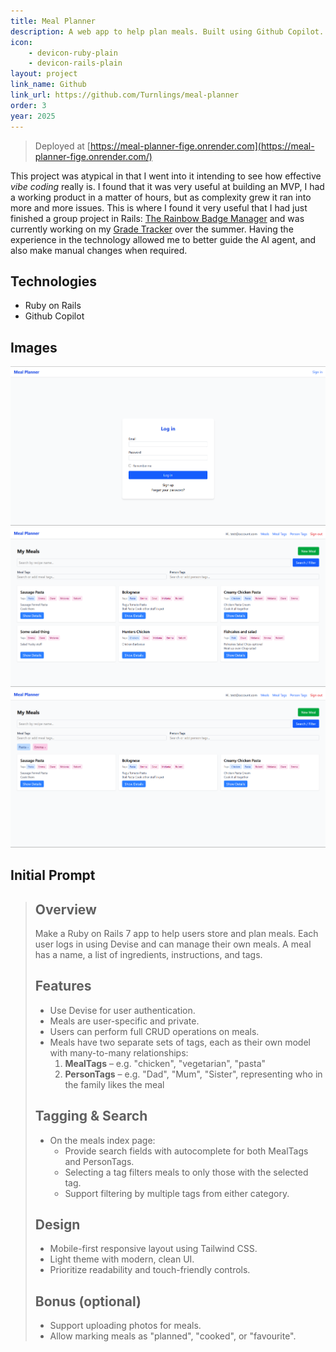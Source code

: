 ```yaml
---
title: Meal Planner
description: A web app to help plan meals. Built using Github Copilot.
icon: 
    - devicon-ruby-plain
    - devicon-rails-plain
layout: project
link_name: Github
link_url: https://github.com/Turnlings/meal-planner
order: 3
year: 2025
---
```

> Deployed at [https://meal-planner-fige.onrender.com](https://meal-planner-fige.onrender.com/)

This project was atypical in that I went into it intending to see how effective *vibe coding* really is. I found that it was very useful at building an MVP, I had a working product in a matter of hours, but as complexity grew it ran into more and more issues. This is where I found it very useful that I had just finished a group project in Rails: [The Rainbow Badge Manager](./rainbows.html) and was currently working on my [Grade Tracker](./grade_tracker.html) over the summer. Having the experience in the technology allowed me to better guide the AI agent, and also make manual changes when required.

## Technologies
- Ruby on Rails
- Github Copilot

## Images
![Login](/assets/images/meal_planner/login.png)
![Dashboard](/assets/images/meal_planner/dashboard.png)
![Filtered](/assets/images/meal_planner/filtered.png)

## Initial Prompt

> ## Overview  
> Make a Ruby on Rails 7 app to help users store and plan meals. Each user logs in using Devise and can manage their own meals. A meal has a name, a list of ingredients, instructions, and tags.  
>   
> ## Features  
> - Use Devise for user authentication.  
> - Meals are user-specific and private.  
> - Users can perform full CRUD operations on meals.  
> - Meals have two separate sets of tags, each as their own model with many-to-many relationships:  
>   1. **MealTags** – e.g. "chicken", "vegetarian", "pasta"  
>   2. **PersonTags** – e.g. "Dad", "Mum", "Sister", representing who in the family likes the meal  
>   
> ## Tagging & Search  
> - On the meals index page:  
>   - Provide search fields with autocomplete for both MealTags and PersonTags.  
>   - Selecting a tag filters meals to only those with the selected tag.  
>   - Support filtering by multiple tags from either category.  
>   
> ## Design  
> - Mobile-first responsive layout using Tailwind CSS.  
> - Light theme with modern, clean UI.  
> - Prioritize readability and touch-friendly controls.  
>   
> ## Bonus (optional)  
> - Support uploading photos for meals.  
> - Allow marking meals as "planned", "cooked", or "favourite".
